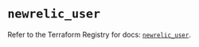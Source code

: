 # `newrelic_user`

Refer to the Terraform Registry for docs: [`newrelic_user`](https://registry.terraform.io/providers/newrelic/newrelic/3.63.0/docs/resources/user).
